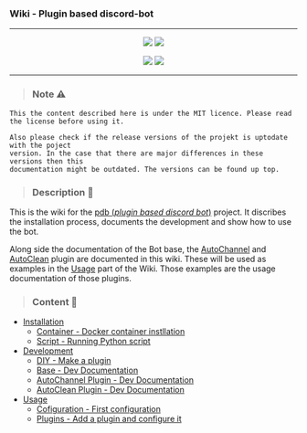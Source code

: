 ### Wiki - Plugin based discord-bot
---

<div align="center">
<a href=""><img src="https://img.shields.io/github/v/release/SirQuacksALot/pdb-base?include_prereleases&display_name=release&style=flat-square&logo=github&label=pdb version"></a>
<a href=""><img src="https://img.shields.io/github/v/release/SirQuacksALot/pdb-wiki?include_prereleases&display_name=release&style=flat-square&logo=github&label=wiki version"></a>
</div>

<p>

<div align="center">
<a href="https://github.com/SirQuacksALot/pdb-base"><img src="https://img.shields.io/badge/PDB Project-blue?style=for-the-badge"></a>
<a href="https://github.com/SirQuacksALot/pdb-base/blob/stable/LICENSE"><img src="https://img.shields.io/badge/License-blue?style=for-the-badge"></a>
</div>

---

> ### Note ⚠️
``` 
This the content described here is under the MIT licence. Please read the license before using it.

Also please check if the release versions of the projekt is uptodate with the poject 
version. In the case that there are major differences in these versions then this 
documentation might be outdated. The versions can be found up top.
```

> ### Description 🤔
This is the wiki for the [pdb (*plugin based discord bot*)]() project. It discribes the installation process, documents the development and show how to use the bot.

Along side the documentation of the Bot base, the [AutoChannel]() and [AutoClean]() plugin are documented in this wiki. These will be used as examples in the [Usage]() part of the Wiki. Those examples are the usage documentation of those plugins.  

> ### Content 🔗
- [Installation]()
    - [Container - Docker container instllation]()
    - [Script - Running Python script]()
- [Development]()
    - [DIY - Make a plugin]()
    - [Base - Dev Documentation]()
    - [AutoChannel Plugin - Dev Documentation]()
    - [AutoClean Plugin - Dev Documentation]()
- [Usage]()
    - [Cofiguration - First configuration]()
    - [Plugins - Add a plugin and configure it]() 
